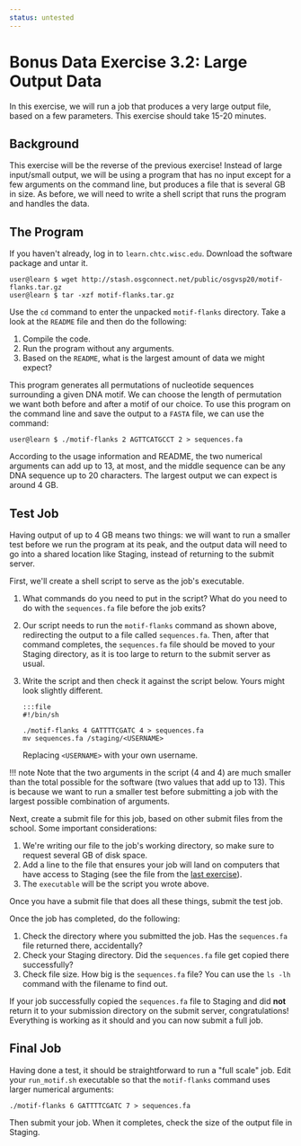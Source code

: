 ```yaml
---
status: untested
---
```


Bonus Data Exercise 3.2: Large Output Data
========================================

In this exercise, we will run a job that produces a very large output file, based on a few parameters.
This exercise should take 15-20 minutes.

Background
----------

This exercise will be the reverse of the previous exercise!
Instead of large input/small output, we will be using a program that has no input except for a few arguments on the
command line, but produces a file that is several GB in size.
As before, we will need to write a shell script that runs the program and handles the data.

The Program
-----------

If you haven't already, log in to `learn.chtc.wisc.edu`. Download the software package and untar it.

``` console
user@learn $ wget http://stash.osgconnect.net/public/osgvsp20/motif-flanks.tar.gz
user@learn $ tar -xzf motif-flanks.tar.gz
```

Use the `cd` command to enter the unpacked `motif-flanks` directory.
Take a look at the `README` file and then do the following:

1. Compile the code. 
1. Run the program without any arguments. 
1. Based on the `README`, what is the largest amount of data we might expect?

This program generates all permutations of nucleotide sequences surrounding a given DNA motif.
We can choose the length of permutation we want both before and after a motif of our choice.
To use this program on the command line and save the output to a `FASTA` file, we can use the command:

``` console
user@learn $ ./motif-flanks 2 AGTTCATGCCT 2 > sequences.fa
```

According to the usage information and README, the two numerical arguments can add up to 13, at most, and the middle
sequence can be any  DNA sequence up to 20 characters.
The largest output we can expect is around 4 GB.

Test Job
--------

Having output of up to 4 GB means two things: we will want to run a smaller test before we run the program at its peak,
and the output data will need to go into a shared location like Staging, instead of returning to the submit server.

First, we'll create a shell script to serve as the job's executable.

1.  What commands do you need to put in the script?
    What do you need to do with the `sequences.fa` file before the job exits?
1.  Our script needs to run the `motif-flanks` command as shown above, redirecting the output to a file called `sequences.fa`.
    Then, after that command completes, the `sequences.fa` file should be moved to your Staging directory, as it is too
    large to return to the submit server as usual.
1.  Write the script and then check it against the script below. Yours might look slightly different. 

        :::file
		#!/bin/sh
		
		./motif-flanks 4 GATTTTCGATC 4 > sequences.fa
		mv sequences.fa /staging/<USERNAME>

    Replacing `<USERNAME>` with your own username.

!!! note 
    Note that the two arguments in the script (4 and 4) are much smaller than the total possible for the software
    (two values that add up to 13).
    This is because we want to run a smaller test before submitting a job with the largest possible combination of arguments.

Next, create a submit file for this job, based on other submit files from the school.
Some important considerations:

1.  We're writing our file to the job's working directory, so make sure to request several GB of disk space.
1.  Add a line to the file that ensures your job will land on computers that have access to Staging
    (see the file from the [last exercise](/materials/data/part3-ex1-input.md)).
1.  The `executable` will be the script you wrote above.

Once you have a submit file that does all these things, submit the test job.

Once the job has completed, do the following:

1.  Check the directory where you submitted the job. Has the `sequences.fa` file returned there, accidentally?
1.  Check your Staging directory. Did the `sequences.fa` file get copied there successfully?
1.  Check file size. How big is the `sequences.fa` file? You can use the `ls -lh` command with the filename to find out.

If your job successfully copied the `sequences.fa` file to Staging and did **not** return it to your submission
directory on the submit server, congratulations!
Everything is working as it should and you can now submit a full job.

Final Job
---------

Having done a test, it should be straightforward to run a "full scale" job.
Edit your `run_motif.sh` executable so that the `motif-flanks` command  uses larger numerical arguments:

``` file
./motif-flanks 6 GATTTTCGATC 7 > sequences.fa
```

Then submit your job. When it completes, check the size of the output file in Staging.


